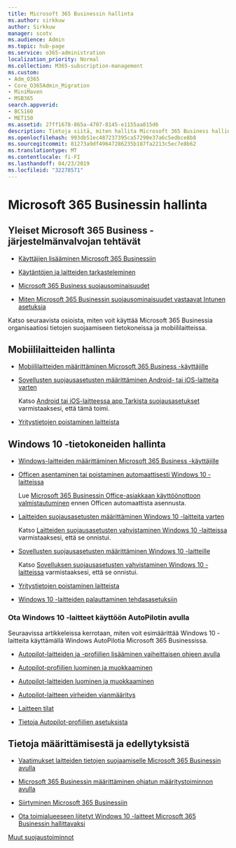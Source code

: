 ```yaml
---
title: Microsoft 365 Businessin hallinta
ms.author: sirkkuw
author: Sirkkuw
manager: scotv
ms.audience: Admin
ms.topic: hub-page
ms.service: o365-administration
localization_priority: Normal
ms.collection: M365-subscription-management
ms.custom:
- Adm_O365
- Core_O365Admin_Migration
- MiniMaven
- MSB365
search.appverid:
- BCS160
- MET150
ms.assetid: 27ff1678-865a-4707-8145-e1155aa815d6
description: Tietoja siitä, miten hallita Microsoft 365 Business hallintatehtävien, mobiililaitteisiin, Windows 10PCs ja näihin tehtäviin liittyvät.
ms.openlocfilehash: 993db51ec487237395ca57290e37a6c5edbce8b8
ms.sourcegitcommit: 81273a9df49647286235b187fa2213c5ec7e8b62
ms.translationtype: MT
ms.contentlocale: fi-FI
ms.lasthandoff: 04/23/2019
ms.locfileid: "32278571"
---
```

# <a name="manage-microsoft-365-business"></a>Microsoft 365 Businessin hallinta

## <a name="general-microsoft-365-business-admin-tasks"></a>Yleiset Microsoft 365 Business -järjestelmänvalvojan tehtävät

- [Käyttäjien lisääminen Microsoft 365 Businessiin](add-users-m365b.md)
    
- [Käytäntöjen ja laitteiden tarkasteleminen](view-policies-and-devices.md)
    
- [Microsoft 365 Business suojausominaisuudet](security-features.md)
    
- [Miten Microsoft 365 Businessin suojausominaisuudet vastaavat Intunen asetuksia](map-protection-features-to-intune-settings.md)
    
Katso seuraavista osioista, miten voit käyttää Microsoft 365 Businessia organisaatiosi tietojen suojaamiseen tietokoneissa ja mobiililaitteissa.
  
## <a name="manage-mobile-devices"></a>Mobiililaitteiden hallinta

- [Mobiililaitteiden määrittäminen Microsoft 365 Business -käyttäjille](set-up-mobile-devices.md)
    
- [Sovellusten suojausasetusten määrittäminen Android- tai iOS-laitteita varten](app-protection-settings-for-android-and-ios.md)
    
    Katso [Android tai iOS-laitteessa app Tarkista suojausasetukset](validate-settings-on-android-or-ios.md) varmistaaksesi, että tämä toimi. 
    
- [Yritystietojen poistaminen laitteista](remove-company-data.md)
    
## <a name="manage-windows-10-pcs"></a>Windows 10 -tietokoneiden hallinta

- [Windows-laitteiden määrittäminen Microsoft 365 Business -käyttäjille](set-up-windows-devices.md)
    
- [Officen asentaminen tai poistaminen automaattisesti Windows 10 -laitteissa](auto-install-or-uninstall-office.md)
    
    Lue [Microsoft 365 Businessin Office-asiakkaan käyttöönottoon valmistautuminen](prepare-for-office-client-deployment.md) ennen Officen automaattista asennusta. 
    
- [Laitteiden suojausasetusten määrittäminen Windows 10 -laitteita varten](protection-settings-for-windows-10-pcs.md)
    
    Katso [Laitteiden suojausasetusten vahvistaminen Windows 10 -laitteissa](validate-settings-on-windows-10-pcs.md) varmistaaksesi, että se onnistui. 
    
- [Sovellusten suojausasetusten määrittäminen Windows 10 -laitteille](protection-settings-for-windows-10-devices.md)
    
    Katso [Sovelluksen suojausasetusten vahvistaminen Windows 10 -laitteissa](validate-protection-settings-on-windows-10-pcs.md) varmistaaksesi, että se onnistui. 
    
- [Yritystietojen poistaminen laitteista](remove-company-data.md)
    
- [Windows 10 -laitteiden palauttaminen tehdasasetuksiin](reset-devices-to-factory-settings.md)
    
### <a name="use-autopilot-to-deploy-windows-10-devices"></a>Ota Windows 10 -laitteet käyttöön AutoPilotin avulla

Seuraavissa artikkeleissa kerrotaan, miten voit esimäärittää Windows 10 -laitteita käyttämällä Windows AutoPilotia Microsoft 365 Businessissa.
  
- [Autopilot-laitteiden ja -profiilien lisääminen vaiheittaisen ohjeen avulla](add-autopilot-devices-and-profile.md)
    
- [Autopilot-profiilien luominen ja muokkaaminen](create-and-edit-autopilot-profiles.md)
    
- [Autopilot-laitteiden luominen ja muokkaaminen](create-and-edit-autopilot-devices.md)
    
- [Autopilot-laitteen virheiden vianmääritys](troubleshoot-autopilot-errors.md)
    
- [Laitteen tilat](device-states.md)
    
- [Tietoja Autopilot-profiilien asetuksista](autopilot-profile-settings.md)
    
## <a name="set-up-and-pre-requisite-information"></a>Tietoja määrittämisestä ja edellytyksistä

- [Vaatimukset laitteiden tietojen suojaamiselle Microsoft 365 Businessin avulla](pre-requisites-for-data-protection.md)
    
- [Microsoft 365 Businessin määrittäminen ohjatun määritystoiminnon avulla](set-up.md)
    
- [Siirtyminen Microsoft 365 Businessiin](migrate-to-microsoft-365-business.md)
    
- [Ota toimialueeseen liitetyt Windows 10 -laitteet Microsoft 365 Businessin hallittavaksi](manage-windows-devices.md)
    
[Muut suojaustoiminnot](security-features.md#additional-security-features)
    

  

